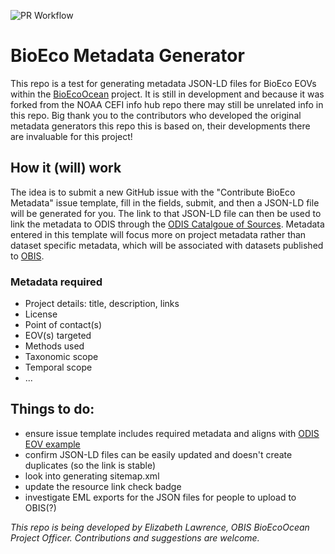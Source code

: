 ![PR Workflow](https://github.com/BioEcoOcean/metadata-tracking-dev/actions/workflows/gha_generate_pr.yml/badge.svg)

# BioEco Metadata Generator

This repo is a test for generating metadata JSON-LD files for BioEco EOVs within the [BioEcoOcean](https://bioecoocean.org/) project. It is still in development and because it was forked from the NOAA CEFI info hub repo there may still be unrelated info in this repo. Big thank you to the contributors who developed the original metadata generators this repo this is based on, their developments there are invaluable for this project!

## How it (will) work

The idea is to submit a new GitHub issue with the "Contribute BioEco Metadata" issue template, fill in the fields, submit, and then a JSON-LD file will be generated for you. The link to that JSON-LD file can then be used to link the metadata to ODIS through the [ODIS Catalgoue of Sources](https://catalogue.odis.org/). Metadata entered in this template will focus more on project metadata rather than dataset specific metadata, which will be associated with datasets published to [OBIS](https://obis.org/).

### Metadata required
- Project details: title, description, links
- License
- Point of contact(s)
- EOV(s) targeted
- Methods used
- Taxonomic scope
- Temporal scope
- ...


## Things to do:
- ensure issue template includes required metadata and aligns with [ODIS EOV example](https://book.odis.org/thematics/variables/index.html)
- confirm JSON-LD files can be easily updated and doesn't create duplicates (so the link is stable)
- look into generating sitemap.xml
- update the resource link check badge
- investigate EML exports for the JSON files for people to upload to OBIS(?)

_This repo is being developed by Elizabeth Lawrence, OBIS BioEcoOcean Project Officer. Contributions and suggestions are welcome._
